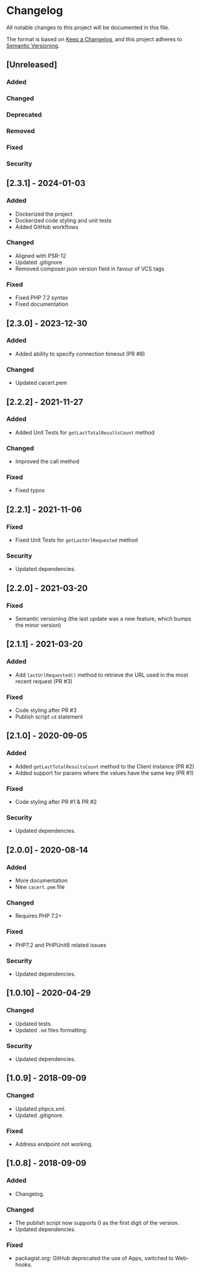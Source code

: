 # Changelog

All notable changes to this project will be documented in this file.

The format is based on [Keep a Changelog](https://keepachangelog.com/en/1.0.0/),
and this project adheres to [Semantic Versioning](https://semver.org/spec/v2.0.0.html).

## [Unreleased]

### Added

### Changed

### Deprecated

### Removed

### Fixed

### Security

## [2.3.1] - 2024-01-03

### Added

- Dockerized the project
- Dockerized code styling and unit tests
- Added GitHub workflows

### Changed

- Aligned with PSR-12
- Updated .gitignore
- Removed composer.json version field in favour of VCS tags

### Fixed

- Fixed PHP 7.2 syntax
- Fixed documentation

## [2.3.0] - 2023-12-30

### Added

- Added ability to specify connection timeout (PR #8)

### Changed

- Updated cacert.pem

## [2.2.2] - 2021-11-27

### Added

- Added Unit Tests for `getLastTotalResultsCount` method

### Changed

- Improved the call method

### Fixed

- Fixed typos

## [2.2.1] - 2021-11-06

### Fixed

- Fixed Unit Tests for `getLastUrlRequested` method

### Security

- Updated dependencies.

## [2.2.0] - 2021-03-20

### Fixed

- Semantic versioning (the last update was a new feature, which bumps the minor version)

## [2.1.1] - 2021-03-20

### Added

- Add `lastUrlRequested()` method to retrieve the URL used in the most recent request (PR #3)

### Fixed

- Code styling after PR #3
- Publish script `cd` statement

## [2.1.0] - 2020-09-05

### Added

- Added `getLastTotalResultsCount` method to the Client instance (PR #2)
- Added support for params where the values have the same key (PR #1)

### Fixed

- Code styling after PR #1 & PR #2

### Security

- Updated dependencies.

## [2.0.0] - 2020-08-14

### Added

- More documentation
- New `cacert.pem` file

### Changed

- Requires PHP 7.2+

### Fixed

- PHP7.2 and PHPUnit8 related issues

### Security

- Updated dependencies.

## [1.0.10] - 2020-04-29

### Changed

- Updated tests.
- Updated `.md` files formatting.

### Security

- Updated dependencies.

## [1.0.9] - 2018-09-09

### Changed

- Updated phpcs.xml.
- Updated .gitignore.

### Fixed

- Address endpoint not working.

## [1.0.8] - 2018-09-09

### Added

- Changelog.

### Changed

- The publish script now supports 0 as the first digit of the version.
- Updated dependencies.

### Fixed

- packagist.org: GitHub deprecated the use of Apps, switched to Web-hooks.
